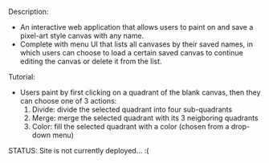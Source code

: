 Description: 
- An interactive web application that allows users to paint on 
and save a pixel-art style canvas with any name.
- Complete with menu UI that lists all canvases by their saved names, in which users can choose to 
load a certain saved canvas to continue editing the canvas or delete it from the list. 

Tutorial: 
- Users paint by first clicking on a quadrant of the blank canvas, then they can choose one of 3 actions:
    1. Divide: divide the selected quadrant into four sub-quadrants
    2. Merge: merge the selected quadrant with its 3 neigboring quadrants
    3. Color: fill the selected quadrant with a color (chosen from a drop-down menu)

STATUS: Site is not currently deployed... :(
